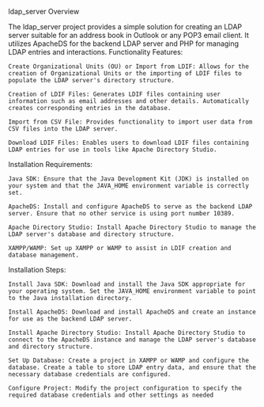 ldap_server
Overview

The ldap_server project provides a simple solution for creating an LDAP server suitable for an address book in Outlook or any POP3 email client. It utilizes ApacheDS for the backend LDAP server and PHP for managing LDAP entries and interactions.
Functionality
Features:

    Create Organizational Units (OU) or Import from LDIF: Allows for the creation of Organizational Units or the importing of LDIF files to populate the LDAP server's directory structure.

    Creation of LDIF Files: Generates LDIF files containing user information such as email addresses and other details. Automatically creates corresponding entries in the database.

    Import from CSV File: Provides functionality to import user data from CSV files into the LDAP server.

    Download LDIF Files: Enables users to download LDIF files containing LDAP entries for use in tools like Apache Directory Studio.

Installation
Requirements:

    Java SDK: Ensure that the Java Development Kit (JDK) is installed on your system and that the JAVA_HOME environment variable is correctly set.

    ApacheDS: Install and configure ApacheDS to serve as the backend LDAP server. Ensure that no other service is using port number 10389.

    Apache Directory Studio: Install Apache Directory Studio to manage the LDAP server's database and directory structure.

    XAMPP/WAMP: Set up XAMPP or WAMP to assist in LDIF creation and database management.

Installation Steps:

    Install Java SDK: Download and install the Java SDK appropriate for your operating system. Set the JAVA_HOME environment variable to point to the Java installation directory.

    Install ApacheDS: Download and install ApacheDS and create an instance for use as the backend LDAP server.

    Install Apache Directory Studio: Install Apache Directory Studio to connect to the ApacheDS instance and manage the LDAP server's database and directory structure.

    Set Up Database: Create a project in XAMPP or WAMP and configure the database. Create a table to store LDAP entry data, and ensure that the necessary database credentials are configured.

    Configure Project: Modify the project configuration to specify the required database credentials and other settings as needed
